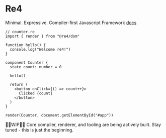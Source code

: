 # Re4


Minimal. Expressive. Compiler-first Javascript Framework
[docs](https://www.re4js.dev/)

```tsx
// counter.re
import { render } from "@re4/dom"

function hello() {
  console.log("Welcome re4!")
}

component Counter {
  state count: number = 0

  hello()

  return (
    <button onClick={() => count++}>
      Clicked {count}
    </button>
  )
}

render(Counter, document.getElementById("#app"))
```

🚧🚧WIP🚧🚧
Core compiler, renderer, and tooling are being actively built.
Stay tuned - this is just the beginning.
